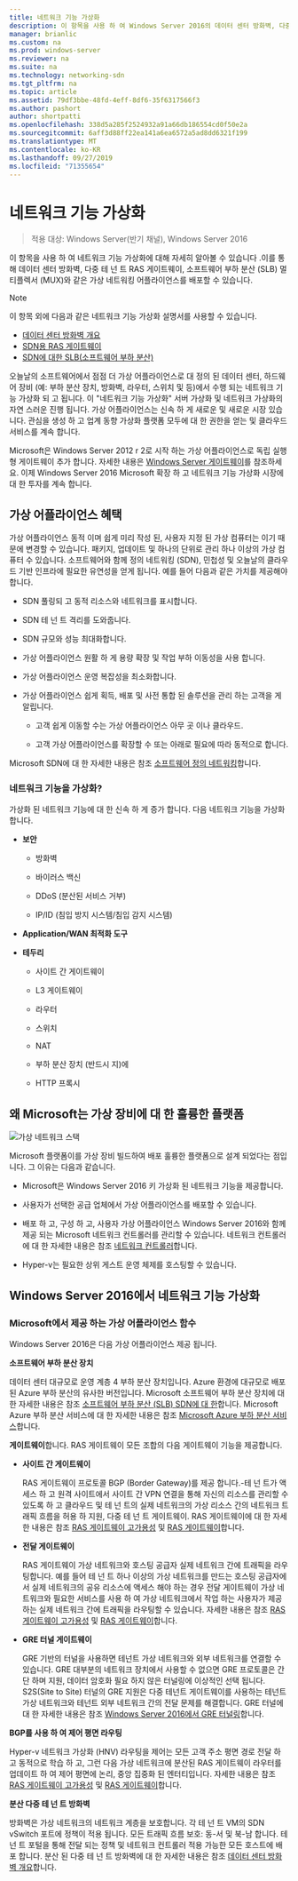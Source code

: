 ```yaml
---
title: 네트워크 기능 가상화
description: 이 항목을 사용 하 여 Windows Server 2016의 데이터 센터 방화벽, 다중 테 넌 트 RAS 게이트웨이 및 SLB (소프트웨어 부하 분산)와 같은 가상 네트워킹 어플라이언스를 배포할 수 있도록 하는 네트워크 기능 가상화에 대해 알아볼 수 있습니다.
manager: brianlic
ms.custom: na
ms.prod: windows-server
ms.reviewer: na
ms.suite: na
ms.technology: networking-sdn
ms.tgt_pltfrm: na
ms.topic: article
ms.assetid: 79df3bbe-48fd-4eff-8df6-35f6317566f3
ms.author: pashort
author: shortpatti
ms.openlocfilehash: 338d5a285f2524932a91a66db186554cd0f50e2a
ms.sourcegitcommit: 6aff3d88ff22ea141a6ea6572a5ad8dd6321f199
ms.translationtype: MT
ms.contentlocale: ko-KR
ms.lasthandoff: 09/27/2019
ms.locfileid: "71355654"
---
```

# <a name="network-function-virtualization"></a>네트워크 기능 가상화

>적용 대상: Windows Server(반기 채널), Windows Server 2016

이 항목을 사용 하 여 네트워크 기능 가상화에 대해 자세히 알아볼 수 있습니다 .이를 통해 데이터 센터 방화벽, 다중 테 넌 트 RAS 게이트웨이, 소프트웨어 부하 분산 \(SLB\) 멀티플렉서 \(MUX\)와 같은 가상 네트워킹 어플라이언스를 배포할 수 있습니다.
  
>[!NOTE]  
>이 항목 외에 다음과 같은 네트워크 기능 가상화 설명서를 사용할 수 있습니다.  
> - [데이터 센터 방화벽 개요](../../../sdn/technologies/network-function-virtualization/../../../sdn/technologies/network-function-virtualization/Datacenter-Firewall-Overview.md)  
> - [SDN용 RAS 게이트웨이](../../../sdn/technologies/network-function-virtualization/RAS-Gateway-for-SDN.md)  
> - [SDN에 대한 SLB(소프트웨어 부하 분산)](../../../sdn/technologies/network-function-virtualization/Software-Load-Balancing--SLB--for-SDN.md)  
  
오늘날의 소프트웨어에서 점점 더 가상 어플라이언스로 대 정의 된 데이터 센터, 하드웨어 장비 (예: 부하 분산 장치, 방화벽, 라우터, 스위치 및 등)에서 수행 되는 네트워크 기능 가상화 되 고 됩니다. 이 "네트워크 기능 가상화" 서버 가상화 및 네트워크 가상화의 자연 스러운 진행 됩니다. 가상 어플라이언스는 신속 하 게 새로운 및 새로운 시장 있습니다. 관심을 생성 하 고 업계 동향 가상화 플랫폼 모두에 대 한 권한을 얻는 및 클라우드 서비스를 계속 합니다.  
  
Microsoft은 Windows Server 2012 r 2로 시작 하는 가상 어플라이언스로 독립 실행형 게이트웨이 추가 합니다. 자세한 내용은 [Windows Server 게이트웨이](https://technet.microsoft.com/library/dn313101.aspx)를 참조하세요. 이제 Windows Server 2016 Microsoft 확장 하 고 네트워크 기능 가상화 시장에 대 한 투자를 계속 합니다.  
  
## <a name="virtual-appliance-benefits"></a>가상 어플라이언스 혜택  
가상 어플라이언스 동적 이며 쉽게 미리 작성 된, 사용자 지정 된 가상 컴퓨터는 이기 때문에 변경할 수 있습니다. 패키지, 업데이트 및 하나의 단위로 관리 하나 이상의 가상 컴퓨터 수 있습니다. 소프트웨어와 함께 정의 네트워킹 (SDN), 민첩성 및 오늘날의 클라우드 기반 인프라에 필요한 유연성을 얻게 됩니다. 예를 들어 다음과 같은 가치를 제공해야 합니다.  
  
-   SDN 풀링되 고 동적 리소스와 네트워크를 표시합니다.  
  
-   SDN 테 넌 트 격리를 도와줍니다.  
  
-   SDN 규모와 성능 최대화합니다.  
  
-   가상 어플라이언스 원활 하 게 용량 확장 및 작업 부하 이동성을 사용 합니다.  
  
-   가상 어플라이언스 운영 복잡성을 최소화합니다.  
  
-   가상 어플라이언스 쉽게 획득, 배포 및 사전 통합 된 솔루션을 관리 하는 고객을 게 알립니다.  
  
    -   고객 쉽게 이동할 수는 가상 어플라이언스 아무 곳 이나 클라우드.  
  
    -   고객 가상 어플라이언스를 확장할 수 또는 아래로 필요에 따라 동적으로 합니다.  
  
Microsoft SDN에 대 한 자세한 내용은 참조 [소프트웨어 정의 네트워킹](https://technet.microsoft.com/windows-server-docs/networking/sdn/software-defined-networking--sdn-)합니다.  
  
### <a name="what-network-functions-are-being-virtualized"></a>네트워크 기능을 가상화?  
가상화 된 네트워크 기능에 대 한 신속 하 게 증가 합니다. 다음 네트워크 기능을 가상화 합니다.  
  
-   **보안**  
  
    -   방화벽  
  
    -   바이러스 백신  
  
    -   DDoS (분산된 서비스 거부)  
  
    -   IP/ID (침입 방지 시스템/침입 감지 시스템)  
  
-   **Application/WAN 최적화 도구**  
  
-   **테두리**  
  
    -   사이트 간 게이트웨이  
  
    -   L3 게이트웨이  
  
    -   라우터  
  
    -   스위치  
  
    -   NAT  
  
    -   부하 분산 장치 (반드시 지)에  
  
    -   HTTP 프록시  
  
## <a name="why-microsoft-is-a-great-platform-for-virtual-appliances"></a>왜 Microsoft는 가상 장비에 대 한 훌륭한 플랫폼  
![가상 네트워크 스택](../../../media/Network-Function-Virtualization/Microsoft-Network-Function-Virtualization.png)  
  
Microsoft 플랫폼이를 가상 장비 빌드하여 배포 훌륭한 플랫폼으로 설계 되었다는 점입니다. 그 이유는 다음과 같습니다.  
  
-   Microsoft은 Windows Server 2016 키 가상화 된 네트워크 기능을 제공합니다.  
  
-   사용자가 선택한 공급 업체에서 가상 어플라이언스를 배포할 수 있습니다.  
  
-   배포 하 고, 구성 하 고, 사용자 가상 어플라이언스 Windows Server 2016와 함께 제공 되는 Microsoft 네트워크 컨트롤러를 관리할 수 있습니다. 네트워크 컨트롤러에 대 한 자세한 내용은 참조 [네트워크 컨트롤러](../../../sdn/technologies/network-controller/Network-Controller.md)합니다.  
  
-   Hyper-v는 필요한 상위 게스트 운영 체제를 호스팅할 수 있습니다.  
  
## <a name="network-function-virtualization-in-windows-server-2016"></a>Windows Server 2016에서 네트워크 기능 가상화  
  
### <a name="virtual-appliances-functions-provided-by-microsoft"></a>Microsoft에서 제공 하는 가상 어플라이언스 함수  
Windows Server 2016은 다음 가상 어플라이언스 제공 됩니다.  
  
**소프트웨어 부하 분산 장치**  
  
데이터 센터 대규모로 운영 계층 4 부하 분산 장치입니다. Azure 환경에 대규모로 배포 된 Azure 부하 분산의 유사한 버전입니다. Microsoft 소프트웨어 부하 분산 장치에 대 한 자세한 내용은 참조 [소프트웨어 부하 분산 (SLB) SDN에 대 한](https://technet.microsoft.com/library/mt632286.aspx)합니다. Microsoft Azure 부하 분산 서비스에 대 한 자세한 내용은 참조 [Microsoft Azure 부하 분산 서비스](https://azure.microsoft.com/blog/2014/04/08/microsoft-azure-load-balancing-services/)합니다.  
  
**게이트웨이**합니다. RAS 게이트웨이 모든 조합의 다음 게이트웨이 기능을 제공합니다.  
  
-   **사이트 간 게이트웨이**  
  
    RAS 게이트웨이 프로토콜 BGP (Border Gateway)를 제공 합니다.-테 넌 트가 액세스 하 고 원격 사이트에서 사이트 간 VPN 연결을 통해 자신의 리소스를 관리할 수 있도록 하 고 클라우드 및 테 넌 트의 실제 네트워크의 가상 리소스 간의 네트워크 트래픽 흐름을 허용 하 지원, 다중 테 넌 트 게이트웨이. RAS 게이트웨이에 대 한 자세한 내용은 참조 [RAS 게이트웨이 고가용성](https://technet.microsoft.com/library/mt631692.aspx) 및 [RAS 게이트웨이](https://technet.microsoft.com/library/mt626650.aspx)합니다.  
  
-   **전달 게이트웨이**  
  
    RAS 게이트웨이 가상 네트워크와 호스팅 공급자 실제 네트워크 간에 트래픽을 라우팅합니다. 예를 들어 테 넌 트 하나 이상의 가상 네트워크를 만드는 호스팅 공급자에서 실제 네트워크의 공유 리소스에 액세스 해야 하는 경우 전달 게이트웨이 가상 네트워크와 필요한 서비스를 사용 하 여 가상 네트워크에서 작업 하는 사용자가 제공 하는 실제 네트워크 간에 트래픽을 라우팅할 수 있습니다. 자세한 내용은 참조 [RAS 게이트웨이 고가용성](https://technet.microsoft.com/library/mt631692.aspx) 및 [RAS 게이트웨이](https://technet.microsoft.com/library/mt626650.aspx)합니다.  
  
-   **GRE 터널 게이트웨이**  
  
    GRE 기반의 터널을 사용하면 테넌트 가상 네트워크와 외부 네트워크를 연결할 수 있습니다. GRE 대부분의 네트워크 장치에서 사용할 수 없으면 GRE 프로토콜은 간단 하며 지원, 데이터 암호화 필요 하지 않은 터널링에 이상적인 선택 됩니다. S2S(Site to Site) 터널의 GRE 지원은 다중 테넌트 게이트웨이를 사용하는 테넌트 가상 네트워크와 테넌트 외부 네트워크 간의 전달 문제를 해결합니다. GRE 터널에 대 한 자세한 내용은 참조 [Windows Server 2016에서 GRE 터널링](https://technet.microsoft.com/library/dn765485.aspx)합니다.  
  
**BGP를 사용 하 여 제어 평면 라우팅**  
  
Hyper-v 네트워크 가상화 (HNV) 라우팅을 제어는 모든 고객 주소 평면 경로 전달 하 고 동적으로 학습 하 고, 그런 다음 가상 네트워크에 분산된 RAS 게이트웨이 라우터를 업데이트 하 여 제어 평면에 논리, 중앙 집중화 된 엔터티입니다. 자세한 내용은 참조 [RAS 게이트웨이 고가용성](https://technet.microsoft.com/library/mt631692.aspx) 및 [RAS 게이트웨이](https://technet.microsoft.com/library/mt626650.aspx)합니다.  
  
**분산 다중 테 넌 트 방화벽**  
  
방화벽은 가상 네트워크의 네트워크 계층을 보호합니다. 각 테 넌 트 VM의 SDN vSwitch 포트에 정책이 적용 됩니다. 모든 트래픽 흐름 보호: 동-서 및 북-남 합니다. 테 넌 트 포털을 통해 전달 되는 정책 및 네트워크 컨트롤러 적용 가능한 모든 호스트에 배포 합니다. 분산 된 다중 테 넌 트 방화벽에 대 한 자세한 내용은 참조 [데이터 센터 방화벽 개요](../../../sdn/technologies/network-function-virtualization/../../../sdn/technologies/network-function-virtualization/Datacenter-Firewall-Overview.md)합니다.  
  


